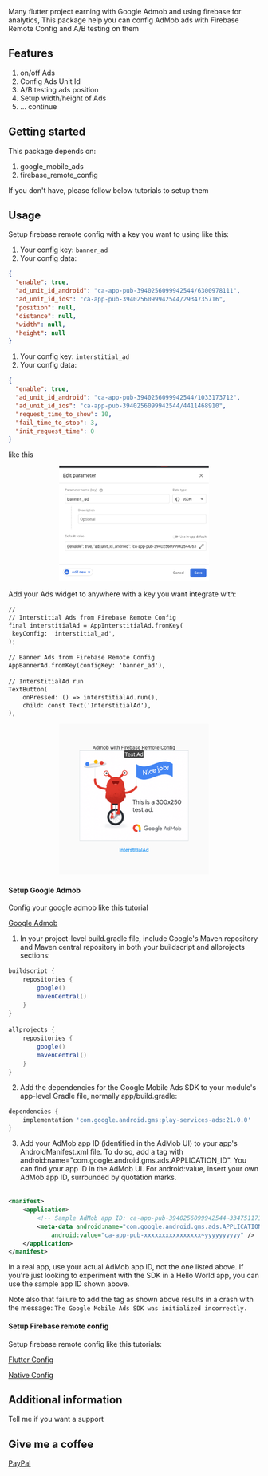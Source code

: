 Many flutter project earning with Google Admob and using firebase for analytics, This package help
you can config AdMob ads with Firebase Remote Config and A/B testing on them

## Features

1. on/off Ads
2. Config Ads Unit Id
3. A/B testing ads position
4. Setup width/height of Ads
5. ... continue

## Getting started

This package depends on:

1. google_mobile_ads
2. firebase_remote_config

If you don't have, please follow below tutorials to setup them

## Usage

Setup firebase remote config with a key you want to using like this:

1. Your config key: `banner_ad`
2. Your config data:

```json
{
  "enable": true,
  "ad_unit_id_android": "ca-app-pub-3940256099942544/6300978111",
  "ad_unit_id_ios": "ca-app-pub-3940256099942544/2934735716",
  "position": null,
  "distance": null,
  "width": null,
  "height": null
}
```

1. Your config key: `interstitial_ad`
2. Your config data:

```json
{
  "enable": true,
  "ad_unit_id_android": "ca-app-pub-3940256099942544/1033173712",
  "ad_unit_id_ios": "ca-app-pub-3940256099942544/4411468910",
  "request_time_to_show": 10,
  "fail_time_to_stop": 3,
  "init_request_time": 0
}
```

like this

<p align="center">
   <img src="https://raw.githubusercontent.com/hautvfami/firebase_admob_config/main/example/snapshots/Screen%20Shot%202022-06-06%20at%2001.37.59.png" alt="example config" width="300"/>
</p>

Add your Ads widget to anywhere with a key you want integrate with:

```flutter
//
// Interstitial Ads from Firebase Remote Config
final interstitialAd = AppInterstitialAd.fromKey(
 keyConfig: 'interstitial_ad',
);
  
// Banner Ads from Firebase Remote Config
AppBannerAd.fromKey(configKey: 'banner_ad'),

// InterstitialAd run
TextButton(
    onPressed: () => interstitialAd.run(),
    child: const Text('InterstitialAd'),
),
```

<p align="center">
<img src="https://raw.githubusercontent.com/hautvfami/firebase_admob_config/main/example/snapshots/Screenshot_1654454073.png" alt="example ads" width="300"/>
</p>

#### Setup Google Admob

Config your google admob like this tutorial

[Google Admob](https://developers.google.com/admob/android/quick-start#import_the_mobile_ads_sdk)

1. In your project-level build.gradle file, include Google's Maven repository and Maven central
   repository in both your buildscript and allprojects sections:

```groovy
buildscript {
    repositories {
        google()
        mavenCentral()
    }
}

allprojects {
    repositories {
        google()
        mavenCentral()
    }
}
```

2. Add the dependencies for the Google Mobile Ads SDK to your module's app-level Gradle file,
   normally app/build.gradle:

```groovy
dependencies {
    implementation 'com.google.android.gms:play-services-ads:21.0.0'
}
```

3. Add your AdMob app ID (identified in the AdMob UI) to your app's AndroidManifest.xml file. To do
   so, add a <meta-data> tag with android:name="com.google.android.gms.ads.APPLICATION_ID". You can
   find your app ID in the AdMob UI. For android:value, insert your own AdMob app ID, surrounded by
   quotation marks.

```xml

<manifest>
    <application>
        <!-- Sample AdMob app ID: ca-app-pub-3940256099942544~3347511713 -->
        <meta-data android:name="com.google.android.gms.ads.APPLICATION_ID"
            android:value="ca-app-pub-xxxxxxxxxxxxxxxx~yyyyyyyyyy" />
    </application>
</manifest>
```

In a real app, use your actual AdMob app ID, not the one listed above. If you're just looking to
experiment with the SDK in a Hello World app, you can use the sample app ID shown above.

Note also that failure to add the <meta-data> tag as shown above results in a crash with the
message:
```The Google Mobile Ads SDK was initialized incorrectly.```

#### Setup Firebase remote config

Setup firebase remote config like this tutorials:

[Flutter Config](https://pub.dev/packages/firebase_remote_config/example)

[Native Config](https://firebase.google.com/docs/flutter/setup?platform=android)

## Additional information

Tell me if you want a support

## Give me a coffee

[PayPal](https://paypal.me/hautvfami)
